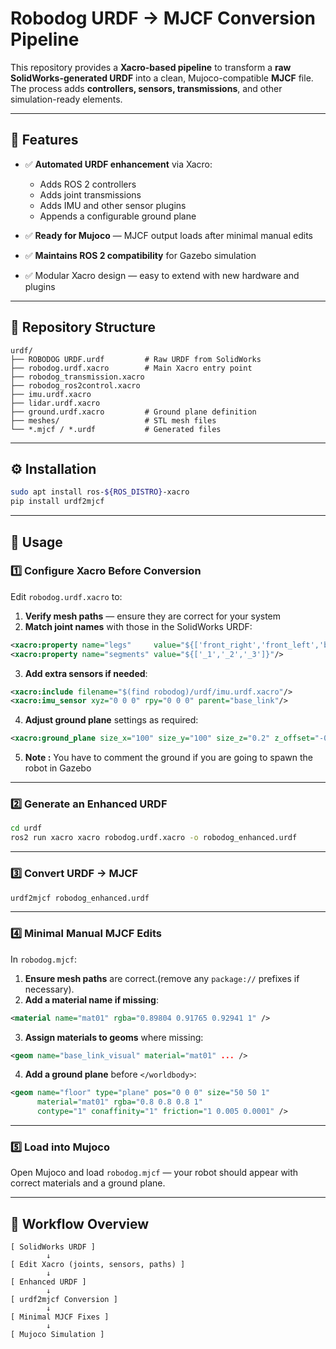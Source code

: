 # Robodog URDF → MJCF Conversion Pipeline

This repository provides a **Xacro-based pipeline** to transform a **raw SolidWorks-generated URDF** into a clean, Mujoco-compatible **MJCF** file. The process adds **controllers, sensors, transmissions**, and other simulation-ready elements.

---

## 📌 Features

* ✅ **Automated URDF enhancement** via Xacro:

  * Adds ROS 2 controllers
  * Adds joint transmissions
  * Adds IMU and other sensor plugins
  * Appends a configurable ground plane
* ✅ **Ready for Mujoco** — MJCF output loads after minimal manual edits
* ✅ **Maintains ROS 2 compatibility** for Gazebo simulation
* ✅ Modular Xacro design — easy to extend with new hardware and plugins

---

## 📂 Repository Structure

```
urdf/
├── ROBODOG URDF.urdf         # Raw URDF from SolidWorks
├── robodog.urdf.xacro        # Main Xacro entry point
├── robodog_transmission.xacro
├── robodog_ros2control.xacro
├── imu.urdf.xacro
├── lidar.urdf.xacro
├── ground.urdf.xacro         # Ground plane definition
├── meshes/                   # STL mesh files
└── *.mjcf / *.urdf           # Generated files
```

---

## ⚙️ Installation

```bash
sudo apt install ros-${ROS_DISTRO}-xacro
pip install urdf2mjcf
```

---

## 🚀 Usage

### 1️⃣ Configure Xacro Before Conversion

Edit `robodog.urdf.xacro` to:

1. **Verify mesh paths** — ensure they are correct for your system 
2. **Match joint names** with those in the SolidWorks URDF:

```xml
<xacro:property name="legs"     value="${['front_right','front_left','back_right','back_left']}"/>
<xacro:property name="segments" value="${['_1','_2','_3']}"/>
```

3. **Add extra sensors if needed**:

```xml
<xacro:include filename="$(find robodog)/urdf/imu.urdf.xacro"/>
<xacro:imu_sensor xyz="0 0 0" rpy="0 0 0" parent="base_link"/>
```

4. **Adjust ground plane** settings as required:

```xml
<xacro:ground_plane size_x="100" size_y="100" size_z="0.2" z_offset="-0.1"/>
```
5. **Note :** 
You have to comment the ground if you are going to spawn the robot in Gazebo 
---

### 2️⃣ Generate an Enhanced URDF

```bash
cd urdf
ros2 run xacro xacro robodog.urdf.xacro -o robodog_enhanced.urdf
```

---

### 3️⃣ Convert URDF → MJCF

```bash
urdf2mjcf robodog_enhanced.urdf
```

---

### 4️⃣ Minimal Manual MJCF Edits

In `robodog.mjcf`:

1. **Ensure mesh paths** are correct.(remove any `package://` prefixes if necessary).
2. **Add a material name if missing**:

```xml
<material name="mat01" rgba="0.89804 0.91765 0.92941 1" />
```

3. **Assign materials to geoms** where missing:

```xml
<geom name="base_link_visual" material="mat01" ... />
```

4. **Add a ground plane** before `</worldbody>`:

```xml
<geom name="floor" type="plane" pos="0 0 0" size="50 50 1"
      material="mat01" rgba="0.8 0.8 0.8 1"
      contype="1" conaffinity="1" friction="1 0.005 0.0001" />
```

---

### 5️⃣ Load into Mujoco

Open Mujoco and load `robodog.mjcf` — your robot should appear with correct materials and a ground plane.

---

## 🔄 Workflow Overview

```
[ SolidWorks URDF ]
        ↓
[ Edit Xacro (joints, sensors, paths) ]
        ↓
[ Enhanced URDF ]
        ↓
[ urdf2mjcf Conversion ]
        ↓
[ Minimal MJCF Fixes ]
        ↓
[ Mujoco Simulation ]
```

